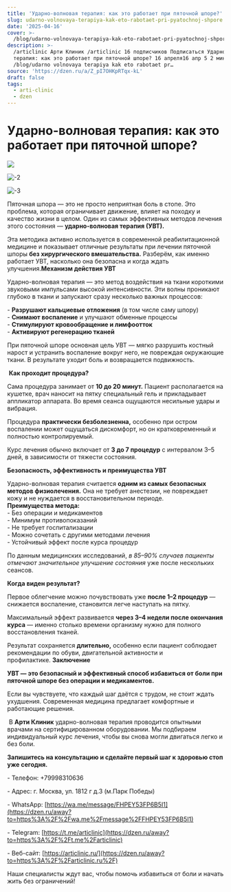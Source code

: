 ```yaml
---
title: 'Ударно-волновая терапия: как это работает при пяточной шпоре?'
slug: udarno-volnovaya-terapiya-kak-eto-rabotaet-pri-pyatochnoj-shpore
date: '2025-04-16'
cover: >-
  /blog/udarno-volnovaya-terapiya-kak-eto-rabotaet-pri-pyatochnoj-shpore/cover.jpg
description: >-
  /articlinic Арти Клиник /articlinic 16 подписчиков Подписаться Ударно волновая
  терапия: как это работает при пяточной шпоре? 16 апреля16 апр 5 2 мин
  /blog/udarno volnovaya terapiya kak eto rabotaet pr…
source: 'https://dzen.ru/a/Z_pI7OHKpRTqx-kL'
draft: false
tags:
  - arti-clinic
  - dzen
---
```


# Ударно-волновая терапия: как это работает при пяточной шпоре?

![](/blog/udarno-volnovaya-terapiya-kak-eto-rabotaet-pri-pyatochnoj-shpore/img-0.jpg)

![-2](/blog/udarno-volnovaya-terapiya-kak-eto-rabotaet-pri-pyatochnoj-shpore/img-1.jpg)

![-3](/blog/udarno-volnovaya-terapiya-kak-eto-rabotaet-pri-pyatochnoj-shpore/img-2.jpg)

Пяточная шпора — это не просто неприятная боль в стопе. Это проблема, которая ограничивает движение, влияет на походку и качество жизни в целом. Один из самых эффективных методов лечения этого состояния — **ударно-волновая терапия (УВТ).**  
  
Эта методика активно используется в современной реабилитационной медицине и показывает отличные результаты при лечении пяточной шпоры **без хирургического вмешательства.** Разберём, как именно работает УВТ, насколько она безопасна и когда ждать улучшения.**Механизм действия УВТ**  
  
Ударно-волновая терапия — это метод воздействия на ткани короткими звуковыми импульсами высокой интенсивности. Эти волны проникают глубоко в ткани и запускают сразу несколько важных процессов:  
  
\- **Разрушают кальциевые отложения** (в том числе саму шпору)  
\- **Снимают воспаление** и улучшают обменные процессы  
\- **Стимулируют кровообращение и лимфоотток**  
\- **Активируют регенерацию тканей**  
  
При пяточной шпоре основная цель УВТ — мягко разрушить костный нарост и устранить воспаление вокруг него, не повреждая окружающие ткани. В результате уходит боль и возвращается подвижность.  
  
 **Как проходит процедура?**  
  
Сама процедура занимает от **10 до 20 минут.** Пациент располагается на кушетке, врач наносит на пятку специальный гель и прикладывает аппликатор аппарата. Во время сеанса ощущаются несильные удары и вибрация.  
  
Процедура **практически безболезненна,** особенно при остром воспалении может ощущаться дискомфорт, но он кратковременный и полностью контролируемый.  
  
Курс лечения обычно включает от **3 до 7 процедур** с интервалом 3–5 дней, в зависимости от тяжести состояния.  
  
**Безопасность, эффективность и преимущества УВТ**  
  
Ударно-волновая терапия считается **одним из самых безопасных методов физиолечения.** Она не требует анестезии, не повреждает кожу и не нуждается в восстановительном периоде.  
**Преимущества метода:**  
\- Без операции и медикаментов  
\- Минимум противопоказаний  
\- Не требует госпитализации  
\- Можно сочетать с другими методами лечения  
\- Устойчивый эффект после курса процедур  
  
По данным медицинских исследований, _в 85–90% случаев пациенты отмечают значительное улучшение состояния_ уже после нескольких сеансов.  
  
**Когда виден результат?**  
  
Первое облегчение можно почувствовать уже **после 1–2 процедур** — снижается воспаление, становится легче наступать на пятку.  
  
Максимальный эффект развивается **через 3–4 недели после окончания курса** — именно столько времени организму нужно для полного восстановления тканей.  
  
Результат сохраняется **длительно,** особенно если пациент соблюдает рекомендации по обуви, двигательной активности и профилактике. **Заключение**  
  
**УВТ — это безопасный и эффективный способ избавиться от боли при пяточной шпоре без операции и медикаментов.**  
  
Если вы чувствуете, что каждый шаг даётся с трудом, не стоит ждать ухудшения. Современная медицина предлагает комфортные и работающие решения.  
  
 В **Арти Клиник** ударно-волновая терапия проводится опытными врачами на сертифицированном оборудовании. Мы подбираем индивидуальный курс лечения, чтобы вы снова могли двигаться легко и без боли.  
  
**Запишитесь на консультацию и сделайте первый шаг к здоровью стоп уже сегодня.**

\- Телефон: +79998310636

\- Адрес: г. Москва, ул. 1812 г д.3 (м.Парк Победы)

\- WhatsApp: [https://wa.me/message/FHPEY53FP6B5I1](https://dzen.ru/away?to=https%3A%2F%2Fwa.me%2Fmessage%2FFHPEY53FP6B5I1)

\- Telegram: [https://t.me/articlinic](https://dzen.ru/away?to=https%3A%2F%2Ft.me%2Farticlinic)

\- Веб-сайт: [https://articlinic.ru/](https://dzen.ru/away?to=https%3A%2F%2Farticlinic.ru%2F)

Наши специалисты ждут вас, чтобы помочь избавиться от боли и начать жить без ограничений!